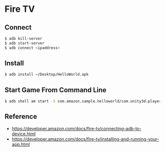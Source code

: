# Fire TV

## Connect

```bash
$ adb kill-server
$ adb start-server
$ adb connect <ipaddress>
```

## Install

```bash
$ adb install ~/Desktop/HelloWorld.apk
```

## Start Game From Command Line

```bash
$ adb shell am start -S com.amazon.sample.helloworld/com.unity3d.player.UnityPlayerNativeActivity
```

## Reference

- <https://developer.amazon.com/docs/fire-tv/connecting-adb-to-device.html>
- <https://developer.amazon.com/docs/fire-tv/installing-and-running-your-app.html>
